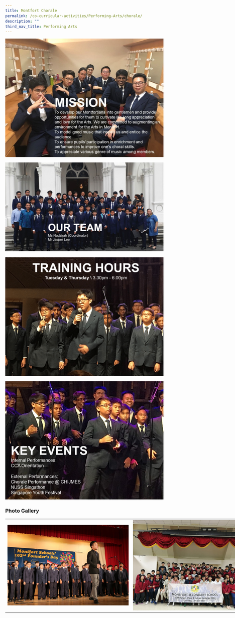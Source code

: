 ```yaml
---
title: Montfort Chorale
permalink: /co-curricular-activities/Performing-Arts/chorale/
description: ""
third_nav_title: Performing Arts
---
```

![](/images/mc1.jpeg)

![](/images/mc2.png)

![](/images/Chorale.png)

![](/images/mc4.jpeg)


### Photo Gallery

<table style="undefined;table-layout: fixed; width: 800px">
<colgroup>
<col style="width: 400px">
<col style="width: 400px">
</colgroup>
<tbody>
  <tr>
    <td><img src="/images/mc5.jpeg"></td>
    <td><img src="/images/mc6.jpeg"></td>
  </tr>
</tbody>
</table>